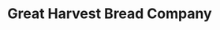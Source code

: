 ---
title: "Great Harvest Bread Company"
url: /maplewood/great-harvest-bread-company/
shop: bakery
---